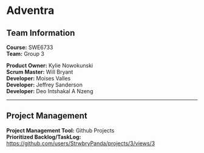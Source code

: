 # Adventra

## Team Information


**Course:** SWE6733  
**Team:** Group 3

**Product Owner:** Kylie Nowokunski  
**Scrum Master:** Will Bryant  
**Developer:** Moises Valles  
**Developer:** Jeffrey Sanderson  
**Developer:** Deo Intshakal A Nzeng  


---
## Project Management

**Project Management Tool:** Github Projects  
**Prioritized Backlog/TaskLog:** https://github.com/users/StrwbryPanda/projects/3/views/3
